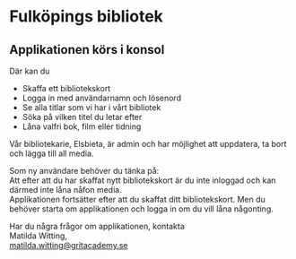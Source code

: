 # Fulköpings bibliotek
## Applikationen körs i konsol
Där kan du
* Skaffa ett bibliotekskort
* Logga in med användarnamn och lösenord
* Se alla titlar som vi har i vårt bibliotek
* Söka på vilken titel du letar efter
* Låna valfri bok, film eller tidning

Vår bibliotekarie, Elsbieta, är admin och har möjlighet att uppdatera, ta bort och lägga till all media. 

Som ny användare behöver du tänka på:  
Att efter att du har skaffat nytt bibliotekskort är du inte inloggad och kan därmed inte låna nåfon media.  
Applikationen fortsätter efter att du skaffat ditt bibliotekskort. Men du behöver starta om applikationen och logga in om du vill låna någonting. 

Har du några frågor om applikationen, kontakta  
Matilda Witting,  
matilda.witting@gritacademy.se

